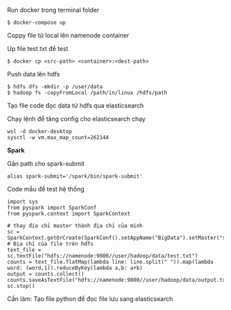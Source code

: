 
Run docker trong terminal folder
~~~~
$ docker-compose up
~~~~
Coppy file từ local lên namenode container

Up file test.txt để test
~~~~
$ docker cp <src-path> <container>:<dest-path> 
~~~~
Push data lên hdfs
~~~~
$ hdfs dfs -mkdir -p /user/data
$ hadoop fs -copyFromLocal /path/in/linux /hdfs/path
~~~~
Tạo file code đọc data từ hdfs qua elasticsearch

Chạy lệnh để tăng config cho elasticsearch chạy
~~~~
wsl -d docker-desktop
sysctl -w vm.max_map_count=262144
~~~~

**Spark**

Gắn path cho spark-submit
~~~~
alias spark-submit='/spark/bin/spark-submit'
~~~~
Code mẫu để test hệ thống
~~~~
import sys
from pyspark import SparkConf
from pyspark.context import SparkContext

# thay địa chỉ master thành địa chỉ của mình
sc = SparkContext.getOrCreate(SparkConf().setAppName("BigData").setMaster("spark://3b256839d254:7077"))
# Địa chỉ của file trên hdfs
text_file = sc.textFile("hdfs://namenode:9000//user/hadoop/data/test.txt")
counts = text_file.flatMap(lambda line: line.split(" ")).map(lambda word: (word,1)).reduceByKey(lambda a,b: a+b)
output = counts.collect()
counts.saveAsTextFile("hdfs://namenode:9000//user/hadoop/data/output.txt")
sc.stop()
~~~~

Cần làm: Tạo file python để đọc file lưu sang elasticsearch